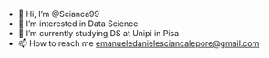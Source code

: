 - 👋 Hi, I’m @Scianca99
- 👀 I’m interested in Data Science
- 🌱 I’m currently studying DS at Unipi in Pisa
- 📫 How to reach me emanueledanielesciancalepore@gmail.com

<!---
Scianca99/Scianca99 is a ✨ special ✨ repository because its `README.md` (this file) appears on your GitHub profile.
You can click the Preview link to take a look at your changes.
--->
